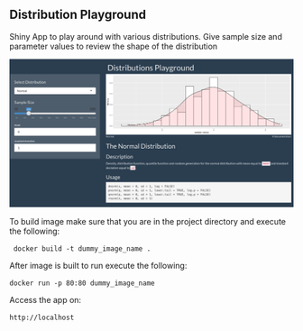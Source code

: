 ## Distribution Playground

Shiny App to play around with various distributions. Give sample size and parameter values to review the shape of the distribution

![](screenshot.png)

To build image make sure that you are in the project directory and execute the following:

```
 docker build -t dummy_image_name .
```

After image is built to run execute the following:

```
docker run -p 80:80 dummy_image_name
```


Access the app on: 

```
http://localhost 
```
